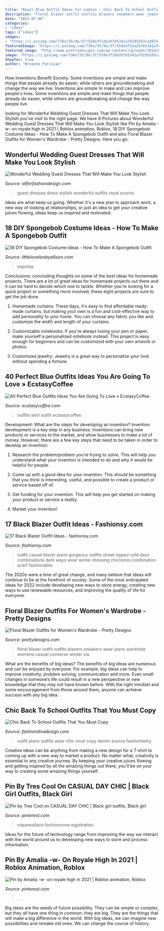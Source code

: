 ```yaml
---
title: "Royal Blue Outfit Ideas For Ladies ~ Chic Back To School Outfits That You Must Copy"
description: "Floral blazer outfit outfits blazers sneakers wear jeans wardrobe womens casual converse winter via"
date: "2023-07-06"
categories:
- "ideas"
tags: ["ideas"]
images:
- "https://i.pinimg.com/736x/55/9e/3f/559e3f1da2b7b5341a7d295593cad974.jpg"
featuredImage: "https://i.pinimg.com/736x/55/9e/3f/559e3f1da2b7b5341a7d295593cad974.jpg"
featured_image: "http://www.prettydesigns.com/wp-content/uploads/2014/04/Floral-Blazer-Outfit-with-Sneakers.jpg"
image: "https://i.pinimg.com/736x/55/9e/3f/559e3f1da2b7b5341a7d295593cad974.jpg"
ShowToc: true
author: "Breanne Parisian"
---
```



How Inventions Benefit Society: Some inventions are simple and make things that people already do easier, while others are groundbreaking and change the way we live.
Inventions are simple to make and can improve people's lives. Some inventions are simple and make things that people already do easier, while others are groundbreaking and change the way people live.

	

		
looking for Wonderful Wedding Guest Dresses That Will Make You Look Stylish you've visit to the right page. We have 8 Pictures about Wonderful Wedding Guest Dresses That Will Make You Look Stylish like Pin by Amalia -w- on royale high in 2021 | Roblox animation, Roblox, 18 DIY Spongebob Costume Ideas - How To Make A Spongebob Outfit and also Floral Blazer Outfits for Women&#039;s Wardrobe - Pretty Designs. Here you go:
		
    
## Wonderful Wedding Guest Dresses That Will Make You Look Stylish

<img loading=lazy src="https://allforfashiondesign.com/wp-content/uploads/2018/06/royal-blue-wedding-guest-dress-best-25-july-wedding-guest-outfits-ideas-on-pinterest-wedding-600x900.jpg" onerror="this.onerror=null;this.src='https://tse4.mm.bing.net/th?id=OIP.hVXsdOxy6rGc_XmsaMeW6QHaLH&amp;pid=15.1';" alt="Wonderful Wedding Guest Dresses That Will Make You Look Stylish">

_Source: allforfashiondesign.com_

>guest dresses dress stylish wonderful outfits royal source. 

	

Ideas are what keep us going. Whether it's a new plan to approach work, a new way of looking at relationships, or just an idea to get your creative juices flowing, ideas keep us inspired and motivated.

    
## 18 DIY Spongebob Costume Ideas - How To Make A Spongebob Outfit

<img loading=lazy src="https://www.littleloveliesbyallison.com/wp-content/uploads/2020/11/3.-Sponge-Bob-Outfit-For-Ladies.jpg" onerror="this.onerror=null;this.src='https://tse2.mm.bing.net/th?id=OIP.mOjn2Dvc08mUkFQ6DOg2twHaJ4&amp;pid=15.1';" alt="18 DIY Spongebob Costume Ideas - How To Make A Spongebob Outfit">

_Source: littleloveliesbyallison.com_

>esponja. 

	

Conclusions: concluding thoughts on some of the best ideas for homemade projects.
There are a lot of great ideas for homemade projects out there and it can be hard to decide which one to tackle. Whether you're looking for a quick project or something more involved, these eight projects are sure to get the job done. 
1. Homemade curtains: These days, it's easy to find affordable ready-made curtains, but making your own is a fun and cost-effective way to add personality to your home. You can choose any fabric you like and customize the width and length of your curtains.

2. Customizable notebooks: If you're always losing your pen or paper, make yourself a personalized notebook instead. This project is easy enough for beginners and can be customized with your own artwork or photos.

3. Customized jewelry: Jewelry is a great way to personalize your look without spending a fortune.

    
## 40 Perfect Blue Outfits Ideas You Are Going To Love » EcstasyCoffee

<img loading=lazy src="https://i2.wp.com/www.ecstasycoffee.com/wp-content/uploads/2016/12/Love-this-lulu-skirt.jpg?resize=560%2C840" onerror="this.onerror=null;this.src='https://tse1.mm.bing.net/th?id=OIP.8p6TwBhdxFUjYOZK7KC4oQHaLH&amp;pid=15.1';" alt="40 Perfect Blue Outfits Ideas You Are Going To Love » EcstasyCoffee">

_Source: ecstasycoffee.com_

>outfits skirt outfit ecstasycoffee. 

	

Development: What are the steps for developing an invention?
Invention development is a key step in any business. Inventions can bring new products or services to the market, and allow businesses to make a lot of money. However, there are a few key steps that need to be taken in order to develop an invention:
1. Research the problem/problem you’re trying to solve. This will help you understand what your invention is intended to do and why it would be helpful for people.

2. Come up with a good idea for your invention. This should be something that you think is interesting, useful, and possible to create a product or service based off of.

3. Get funding for your invention. This will help you get started on making your product or service a reality.

4. Market your invention!

    
## 17 Black Blazer Outfit Ideas - Fashionsy.com

<img loading=lazy src="http://fashionsy.com/wp-content/uploads/2013/11/checker-dark-green-dark-blue-scarves-echarpeslook-main-single-630x929.jpg" onerror="this.onerror=null;this.src='https://tse2.mm.bing.net/th?id=OIP.QsIHHiWG7pbC_r1Bgozg4QHaK6&amp;pid=15.1';" alt="17 Black Blazer Outfit Ideas - fashionsy.com">

_Source: fashionsy.com_

>outfit casual blazer jeans gorgeous outfits street ripped cold days combinations dark ways wear winter dressing chicisimo combination scarf fashionable. 

	

The 2020s were a time of great change, and many believe that ideas will continue to be at the forefront of society. Some of the most anticipated ideas for 2022 include developing new ways to store energy, creating new ways to use renewable resources, and improving the quality of life for everyone.

    
## Floral Blazer Outfits For Women&#039;s Wardrobe - Pretty Designs

<img loading=lazy src="http://www.prettydesigns.com/wp-content/uploads/2014/04/Floral-Blazer-Outfit-with-Sneakers.jpg" onerror="this.onerror=null;this.src='https://tse3.mm.bing.net/th?id=OIP.0NfFfBWE9GgsxfCwRmND8AHaK3&amp;pid=15.1';" alt="Floral Blazer Outfits for Women&#039;s Wardrobe - Pretty Designs">

_Source: prettydesigns.com_

>floral blazer outfit outfits blazers sneakers wear jeans wardrobe womens casual converse winter via. 

	

What are the benefits of big ideas?
The benefits of big ideas are numerous and can be enjoyed by everyone. For example, big ideas can help to improve creativity, problem solving, communication and more. Even small changes in someone’s life could result in a new perspective or new knowledge that they may not have known before. With the right mindset and some encouragement from those around them, anyone can achieve success with any big idea.

    
## Chic Back To School Outfits That You Must Copy

<img loading=lazy src="http://www.fashiondivadesign.com/wp-content/uploads/2018/08/school-outfits-.jpg" onerror="this.onerror=null;this.src='https://tse2.mm.bing.net/th?id=OIP.3DfbbyPKGgc-RbrQoXzPsQHaK1&amp;pid=15.1';" alt="Chic Back To School Outfits That You Must Copy">

_Source: fashiondivadesign.com_

>outfit jeans outfits wear chic must copy denim source fashiontasty. 

	

Creative ideas can be anything from making a new design for a T-shirt to coming up with a new way to market a product. No matter what, creativity is essential to any creative journey. By keeping your creative juices flowing and getting inspired by all the amazing things out there, you'll be on your way to creating some amazing things yourself.

    
## Pin By Tres Cool On CASUAL DAY CHIC | Black Girl Outfits, Black Girl

<img loading=lazy src="https://i.pinimg.com/736x/91/69/e6/9169e6ec6a267d0ea2c3ef275dd19019.jpg" onerror="this.onerror=null;this.src='https://tse3.mm.bing.net/th?id=OIP.4PcCBByg5umI7LG61iXYhwHaMh&amp;pid=15.1';" alt="Pin by Tres Cool on CASUAL DAY CHIC | Black girl outfits, Black girl">

_Source: pinterest.com_

>niquewallace fashionnova registration. 

	

Ideas for the future of technology range from improving the way we interact with the world around us to developing new ways to store and process information.

    
## Pin By Amalia -w- On Royale High In 2021 | Roblox Animation, Roblox

<img loading=lazy src="https://i.pinimg.com/736x/55/9e/3f/559e3f1da2b7b5341a7d295593cad974.jpg" onerror="this.onerror=null;this.src='https://tse4.mm.bing.net/th?id=OIP.YMoUPV2HQNamAPoSpVlnNwHaHa&amp;pid=15.1';" alt="Pin by Amalia -w- on royale high in 2021 | Roblox animation, Roblox">

_Source: pinterest.com_

>. 

	

Big ideas are the seeds of future possibility. They can be simple or complex, but they all have one thing in common: they are big. They are the things that will make a big difference in the world. With big ideas, we can imagine new possibilities and remake old ones. We can change the course of history.

